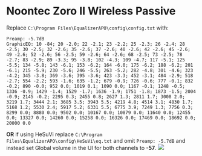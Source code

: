 # Noontec Zoro II Wireless Passive
Replace `C:\Program Files\EqualizerAPO\config\config.txt` with:
```
Preamp: -5.7dB
GraphicEQ: 10 -84; 20 -2.0; 22 -2.1; 23 -2.2; 25 -2.3; 26 -2.4; 28 -2.5; 30 -2.5; 32 -2.6; 35 -2.6; 37 -2.6; 40 -2.6; 42 -2.6; 45 -2.6; 49 -2.6; 52 -2.6; 56 -2.5; 59 -2.6; 64 -2.6; 68 -2.5; 73 -2.5; 78 -2.7; 83 -2.9; 89 -3.3; 95 -3.8; 102 -4.3; 109 -4.7; 117 -5.1; 125 -5.5; 134 -5.8; 143 -6.1; 153 -6.2; 164 -6.0; 175 -6.2; 188 -6.2; 201 -6.1; 215 -5.9; 230 -5.6; 246 -5.5; 263 -5.2; 282 -4.8; 301 -4.6; 323 -4.2; 345 -3.8; 369 -3.6; 395 -3.6; 423 -3.3; 452 -3.1; 484 -2.9; 518 -2.7; 554 -2.2; 593 -1.6; 635 -1.2; 679 -0.9; 726 -0.6; 777 -0.1; 832 -0.2; 890 -0.0; 952 0.0; 1019 0.1; 1090 0.0; 1167 -0.1; 1248 -0.5; 1336 -0.9; 1429 -1.4; 1529 -1.7; 1636 -1.9; 1751 -1.8; 1873 -1.5; 2004 -0.9; 2145 -0.2; 2295 0.3; 2455 0.8; 2627 1.3; 2811 1.7; 3008 2.0; 3219 1.7; 3444 2.1; 3685 3.5; 3943 5.5; 4219 4.8; 4514 3.1; 4830 1.7; 5168 1.2; 5530 2.4; 5917 5.2; 6331 5.5; 6775 3.9; 7249 1.3; 7756 0.3; 8299 0.0; 8880 0.0; 9502 0.0; 10167 0.0; 10879 0.0; 11640 0.0; 12455 0.0; 13327 0.0; 14260 0.0; 15258 0.0; 16326 0.0; 17469 0.0; 18692 0.0; 20000 0.0
```
**OR** if using HeSuVi replace `C:\Program Files\EqualizerAPO\config\HeSuVi\eq.txt` and omit `Preamp: -5.7dB` and instead set Global volume in the UI for both channels to **-57**.
![](https://raw.githubusercontent.com/jaakkopasanen/AutoEq/master/results/SBAF-Serious/innerfidelity/onear/Noontec%20Zoro%20II%20Wireless%20Passive/Noontec%20Zoro%20II%20Wireless%20Passive.png)